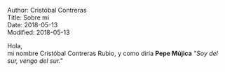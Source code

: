 Author: Cristóbal Contreras  
Title: Sobre mi  
Date: 2018-05-13  
Modified: 2018-05-13  

Hola,  
mi nombre Cristóbal Contreras Rubio, y como diría **Pepe Mújica** *"Soy del sur, vengo del sur."*